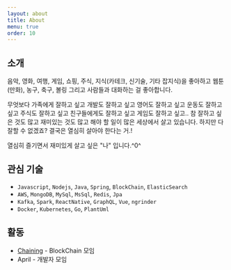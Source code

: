 ```yaml
---
layout: about
title: About
menu: true
order: 10
---
```


## 소개
음악, 영화, 여행, 게임, 쇼핑, 주식, 지식(카테크, 신기술, 기타 잡지식)을 좋아하고 웹툰(만화), 농구, 축구, 볼링 그리고 사람들과 대화하는 걸 좋아합니다.

무엇보다 가족에게 잘하고 싶고 개발도 잘하고 싶고 영어도 잘하고 싶고 운동도 잘하고 싶고 주식도 잘하고 싶고 친구들에게도 잘하고 싶고 게임도 잘하고 싶고.. 참 잘하고 싶은 것도 많고 재미있는 것도 많고 해야 할 일이 많은 세상에서 살고 있습니다. 하지만 다 잘할 수 없겠죠? 결국은 열심히 살아야 한다는 거.! 

열심히 즐기면서 재미있게 살고 싶은 "나" 입니다.^0^

## 관심 기술
- ```Javascript```, ```Nodejs```, ```Java```, ```Spring```, ```BlockChain```, ```ElasticSearch``` 
- ```AWS```, ```MongoDB```, ```MySql```, ```MsSql```, ```Redis```, ```Jpa```
- ```Kafka```, ```Spark```, ```ReactNative```, ```GraphQL```, ```Vue```, ```ngrinder```
- ```Docker```, ```Kubernetes```, ```Go```, ```PlantUml```

## 활동
- [Chaining](https://github.com/cchaining) - BlockChain 모임
- April - 개발자 모임
